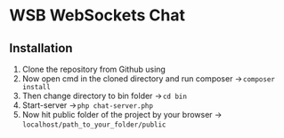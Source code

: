 # WSB WebSockets Chat

## Installation
1. Clone the repository from Github using
2. Now open cmd in the cloned directory and run composer → `composer install`
3. Then change directory to bin folder → `cd bin`
4. Start-server → `php chat-server.php`
5. Now hit public folder of the project by your browser → `localhost/path_to_your_folder/public`
